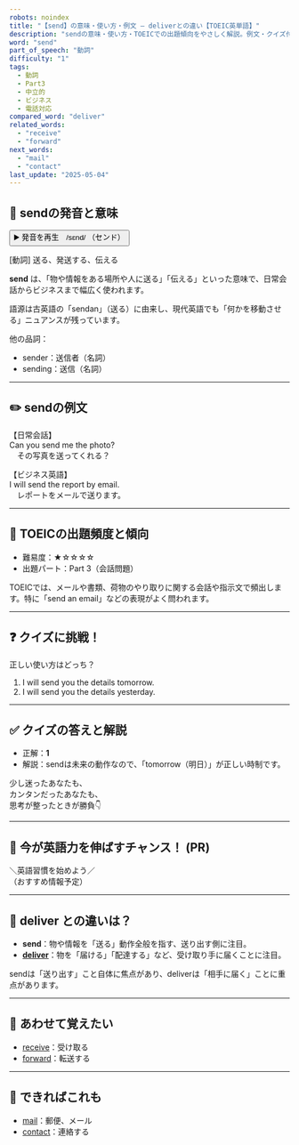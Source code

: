 ```yaml
---
robots: noindex
title: "【send】の意味・使い方・例文 ― deliverとの違い【TOEIC英単語】"
description: "sendの意味・使い方・TOEICでの出題傾向をやさしく解説。例文・クイズ付きでdeliverとの違いもわかりやすく学べます。"
word: "send"
part_of_speech: "動詞"
difficulty: "1"
tags:
  - 動詞
  - Part3
  - 中立的
  - ビジネス
  - 電話対応
compared_word: "deliver"
related_words:
  - "receive"
  - "forward"
next_words:
  - "mail"
  - "contact"
last_update: "2025-05-04"
---
```


## 🔰 sendの発音と意味

<button class="play-audio" onclick="playTTS('send')">
  <span class="play-audio-main">
    ▶️ 発音を再生　/sɛnd/
  </span>
  <span class="play-audio-sub">
    （センド）
  </span>
</button>

[動詞] 送る、発送する、伝える

**send** は、「物や情報をある場所や人に送る」「伝える」といった意味で、日常会話からビジネスまで幅広く使われます。

語源は古英語の「sendan」（送る）に由来し、現代英語でも「何かを移動させる」ニュアンスが残っています。

他の品詞：  
- sender：送信者（名詞）
- sending：送信（名詞）

---

## ✏️ sendの例文

【日常会話】  
Can you send me the photo?  
　その写真を送ってくれる？

【ビジネス英語】  
I will send the report by email.  
　レポートをメールで送ります。

---

## 🎯 TOEICの出題頻度と傾向

- 難易度：★☆☆☆☆
- 出題パート：Part 3（会話問題）

TOEICでは、メールや書類、荷物のやり取りに関する会話や指示文で頻出します。特に「send an email」などの表現がよく問われます。

---

## ❓ クイズに挑戦！

正しい使い方はどっち？

1. I will send you the details tomorrow.  
2. I will send you the details yesterday.

---

## ✅ クイズの答えと解説

- 正解：**1**
- 解説：sendは未来の動作なので、「tomorrow（明日）」が正しい時制です。

少し迷ったあなたも、  
カンタンだったあなたも、  
思考が整ったときが勝負👇️

---

## 🚀 今が英語力を伸ばすチャンス！ (PR)

<div class="info-center">
＼英語習慣を始めよう／<br>  
（おすすめ情報予定）
</div>

---

## 🤔  deliver との違いは？

- **send**：物や情報を「送る」動作全般を指す、送り出す側に注目。
- **[deliver](/word/deliver)**：物を「届ける」「配達する」など、受け取り手に届くことに注目。

sendは「送り出す」こと自体に焦点があり、deliverは「相手に届く」ことに重点があります。

---

## 🧩 あわせて覚えたい

- [receive](/word/receive)：受け取る
- [forward](/word/forward)：転送する

---

## 📖 できればこれも

- [mail](/word/mail)：郵便、メール
- [contact](/word/contact)：連絡する

<!-- cvid: aid33_bid13 -->
